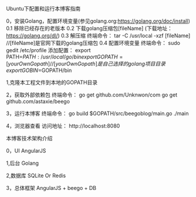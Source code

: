 Ubuntu下配置和运行本博客指南

0，安装Golang，配置环境变量(参见golang.org:https://golang.org/doc/install)
	0.1 移除已经存在的老版本
	0.2 下载golang压缩包[fileName] (下载地址：https://golang.org/dl/) 
	0.3 解压缩 
	终端命令：
	tar -C /usr/local -xzf  [fileName]        //[fileName]是官网下载的golang压缩包
	0.4 配置环境变量
	终端命令：
	sudo gedit /etc/profile
	添加配置：
	export PATH=$PATH:/usr/local/go/bin
	export GOPATH=[yourOwnGopath]         //[yourOwnGopath]是自己选择的golang项目目录
	export GOBIN=$GOPATH/bin


1,克隆本工程文件到本地的GOPATH目录

2，获取外部依赖包
	终端命令：
	go get github.com/Unknwon/com
	go get github.com/astaxie/beego

3，运行本博客
	终端命令：
	go build $GOPATH/src/beegoblog/main.go
	./main

4，浏览器查看
	访问地址：
	http://localhost:8080




本博客技术架构介绍

0，UI
AngularJS

1,后台
Golang

2,数据库
SQLite Or Redis

3，总体框架
AngularJS + beego + DB







